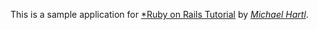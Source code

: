 This is a sample application for [*Ruby on Rails Tutorial](http://railstutorial.org) by [*Michael Hartl*](http://michaelhartl.com).